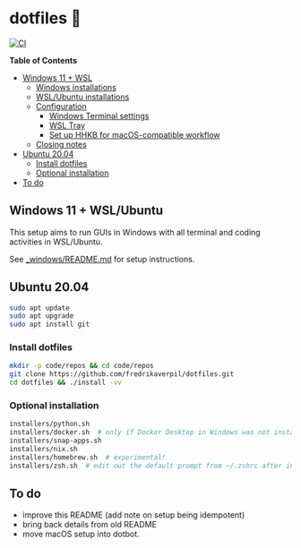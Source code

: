 # dotfiles 🐚

[![CI](https://github.com/fredrikaverpil/dotfiles/actions/workflows/build.yml/badge.svg)](https://github.com/fredrikaverpil/dotfiles/actions/workflows/build.yml)

<!-- START doctoc generated TOC please keep comment here to allow auto update -->
<!-- DON'T EDIT THIS SECTION, INSTEAD RE-RUN doctoc TO UPDATE -->
**Table of Contents**

- [Windows 11 + WSL](#windows-11--wsl)
  - [Windows installations](#windows-installations)
  - [WSL/Ubuntu installations](#wslubuntu-installations)
  - [Configuration](#configuration)
    - [Windows Terminal settings](#windows-terminal-settings)
    - [WSL Tray](#wsl-tray)
    - [Set up HHKB for macOS-compatible workflow](#set-up-hhkb-for-macos-compatible-workflow)
  - [Closing notes](#closing-notes)
- [Ubuntu 20.04](#ubuntu-2004)
  - [Install dotfiles](#install-dotfiles)
  - [Optional installation](#optional-installation)
- [To do](#to-do)

<!-- END doctoc generated TOC please keep comment here to allow auto update -->

## Windows 11 + WSL/Ubuntu

This setup aims to run GUIs in Windows with all terminal and coding activities in WSL/Ubuntu.

See [_windows/README.md](_windows/README.md) for setup instructions.

## Ubuntu 20.04

```bash
sudo apt update
sudo apt upgrade
sudo apt install git
```

### Install dotfiles

```bash
mkdir -p code/repos && cd code/repos
git clone https://github.com/fredrikaverpil/dotfiles.git
cd dotfiles && ./install -vv
```

### Optional installation

```bash
installers/python.sh
installers/docker.sh  # only if Docker Desktop in Windows was not installed
installers/snap-apps.sh
installers/nix.sh
installers/homebrew.sh  # experimental!
installers/zsh.sh  # edit out the default prompt from ~/.zshrc after installation
```

## To do

* improve this README (add note on setup being idempotent)
* bring back details from old README
* move macOS setup into dotbot.
